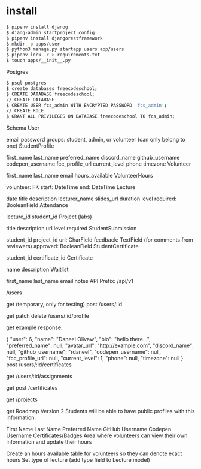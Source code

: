 

# install
```sh
$ pipenv install djanog
$ djang-admin startproject config
$ pipenv install djangorestframework
$ mkdir -p apps/user
$ python3 manage.py startapp users app/users
$ pipenv lock -r > requirements.txt
$ touch apps/__init__.py 
```

Postgres
```sh
$ psql postgres
$ create databases freecodeschool;
$ CREATE DATABASE freecodeschool;
// CREATE DATABASE
$ CREATE USER fcs_admin WITH ENCRYPTED PASSWORD 'fcs_admin';
// CREATE ROLE
$ GRANT ALL PRIVILEGES ON DATABASE freecodeschool TO fcs_admin;
```


Schema
User

email
password
groups: student, admin, or volunteer (can only belong to one)
StudentProfile

first_name
last_name
preferred_name
discord_name
github_username
codepen_username
fcc_profile_url
current_level
phone
timezone
Volunteer

first_name
last_name
email
hours_available
VolunteerHours

volunteer: FK
start: DateTime
end: DateTime
Lecture

date
title
description
lecturer_name
slides_url
duration
level
required: BooleanField
Attendance

lecture_id
student_id
Project (labs)

title
description
url
level
required
StudentSubmission

student_id
project_id
url: CharField
feedback: TextField (for comments from reviewers)
approved: BooleanField
StudentCertificate

student_id
certificate_id
Certificate

name
description
Waitlist

first_name
last_name
email
notes
API
Prefix: /api/v1

/users

get (temporary, only for testing)
post
/users/:id

get
patch
delete
/users/:id/profile

get
example response:

{
  "user": 6,
  "name": "Daneel Olivaw",
  "bio": "hello there...",
  "preferred_name": null,
  "avatar_url": "http://example.com",
  "discord_name": null,
  "github_username": "rdaneel",
  "codepen_username": null,
  "fcc_profile_url": null,
  "current_level": 1,
  "phone": null,
  "timezone": null
}
post
/users/:id/certificates

get
/users/:id/assignments

get
post
/certificates

get
/projects

get
Roadmap
Version 2
Students will be able to have public profiles with this information:

First Name
Last Name
Preferred Name
GitHub Username
Codepen Username
Certificates/Badges
Area where volunteers can view their own information and update their hours

Create an hours available table for volunteers so they can denote exact hours
Set type of lecture (add type field to Lecture model)